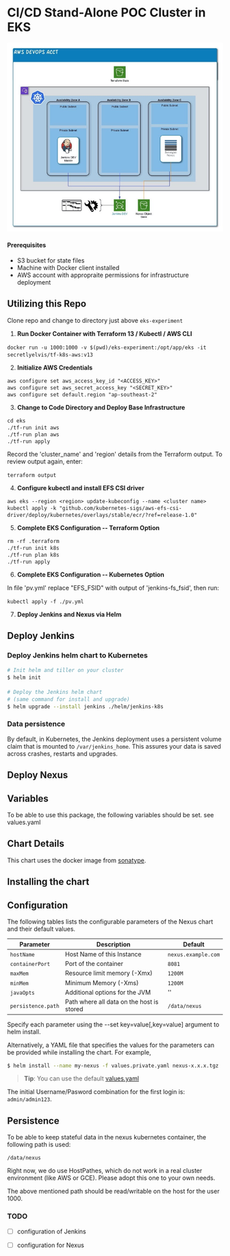 # **CI/CD Stand-Alone POC Cluster in EKS**

![Overview diagram](./images/Overview.jpeg)

#### Prerequisites
- S3 bucket for state files
- Machine with Docker client installed
- AWS account with appropraite permissions for infrastructure deployment
## **Utilizing this Repo**
Clone repo and change to directory just above `eks-experiment`
1. **Run Docker Container with Terraform 13 / Kubectl / AWS CLI**

`docker run -u 1000:1000 -v $(pwd)/eks-experiment:/opt/app/eks -it secretlyelvis/tf-k8s-aws:v13`

2. **Initialize AWS Credentials**
```
aws configure set aws_access_key_id "<ACCESS_KEY>"
aws configure set aws_secret_access_key "<SECRET_KEY>"
aws configure set default.region "ap-southeast-2"
```
3. **Change to Code Directory and Deploy Base Infrastructure**
```
cd eks
./tf-run init aws
./tf-run plan aws
./tf-run apply
```
Record the 'cluster_name' and 'region' details from the Terraform output.  To review output again, enter:

`terraform output`

4. **Configure kubectl and install EFS CSI driver**
```
aws eks --region <region> update-kubeconfig --name <cluster name>
kubectl apply -k "github.com/kubernetes-sigs/aws-efs-csi-driver/deploy/kubernetes/overlays/stable/ecr/?ref=release-1.0"
```
5. **Complete EKS Configuration -- Terraform Option**
```
rm -rf .terraform
./tf-run init k8s
./tf-run plan k8s
./tf-run apply
```
6. **Complete EKS Configuration -- Kubernetes Option**

In file 'pv.yml' replace "EFS_FSID" with output of 'jenkins-fs_fsid', then run:

`kubectl apply -f ./pv.yml`

7. **Deploy Jenkins and Nexus via Helm**

## Deploy Jenkins

### Deploy Jenkins helm chart to Kubernetes
```bash
# Init helm and tiller on your cluster
$ helm init

# Deploy the Jenkins helm chart
# (same command for install and upgrade)
$ helm upgrade --install jenkins ./helm/jenkins-k8s
```

### Data persistence
By default, in Kubernetes, the Jenkins deployment uses a persistent volume claim that is mounted to `/var/jenkins_home`.
This assures your data is saved across crashes, restarts and upgrades.

## Deploy Nexus

## Variables
To be able to use this package, the following variables should be set.
see values.yaml

## Chart Details
This chart uses the docker image from [sonatype](https://github.com/sonatype/docker-nexus3).

## Installing the chart

## Configuration
The following tables lists the configurable parameters of the Nexus chart and their default values.

|Parameter|Description|Default|
|---------|-----------|-------|
|`hostName`|Host Name of this Instance|`nexus.example.com`|
|`containerPort`|Port of the container|`8081`|
|`maxMem`|Resource limit memory (-Xmx)|`1200M`|
|`minMem`|Minimum Memory (-Xms)|`1200M`|
|`javaOpts`|Additional options for the JVM|''|
|`persistence.path`|Path where all data on the host is stored|`/data/nexus`|

Specify each parameter using the --set key=value[,key=value] argument to helm install.

Alternatively, a YAML file that specifies the values for the parameters can be provided while installing the chart. For example,

```bash
$ helm install --name my-nexus -f values.private.yaml nexus-x.x.x.tgz
```

> **Tip**: You can use the default [values.yaml](values.yaml)

The initial Username/Pasword combination for the first login is: `admin/admin123`.

## Persistence
To be able to keep stateful data in the nexus kubernetes container, the following path is used:

```
/data/nexus
```

Right now, we do use HostPathes, which do not work in a real cluster environment (like AWS or GCE). Please adopt this one to your own needs.

The above mentioned path should be read/writable on the host for the user 1000.

### TODO
- [ ] configuration of Jenkins
- [ ] configuration for Nexus

